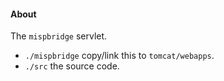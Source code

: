 #### About
The `mispbridge` servlet.
* `./mispbridge` copy/link this to `tomcat/webapps`.
* `./src` the source code.